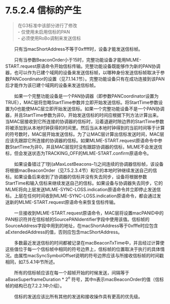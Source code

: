 # 7.5.2.4 信标的产生
>在G3标准中该部分进行了修改
<br>- 仅使用未启用信标的PAN
<br>- 必须使用RoBo调制来发送信标

　　只有当macShortAddress不等于0xffff时，设备才能发送信标帧。

　　只有当参数BeaconOrder小于15时，完整功能设备才能用MLME-START.request原语命令开始信标传输。完整功能设备既能够作为新的PAN协调器，也可以作为已建个域网的设备来发送信标帧，以哪种身份发送信标帧取决于参数PANCoordinator的设置（见7.1.14.1节）。完整功能设备只有在成功连接到该PAN后才能作为该已建个域网的设备来发送信标帧。

　　如果一个完整功能设备是一个PAN协调器（即参数PANCoordinator设置为TRUE），MAC层将忽略StartTime参数并立即开始发送信标。将StartTime参数设置为0也能使MAC层立即开始发送信标。如果一个完整功能设备不是一个PAN协调器，并且StartTime参数为非0，开始发送信标的时间应根据下列方法计算出来。当MAC层接收到它所连接的协调器的信标时，沿着退避时隙边界的StartTime参数将被添加到从本地时钟获得的时间里。然后当从本地时钟得到的当前时间等于计算的符号数时，MAC层开始发送信标。为了让MAC层计算出信标发送时间，MAC层应该先跟踪它所连接的协调器的信标。如果MLME-START.request原语命令中参数StartTime为非0，并且MAC层现时没有跟踪协调器的信标，MLME不会发送信标，但会发送状态为TRACKING_OFF的MLME-START.confirm原语命令。

　　如果设备错过了1到(aMaxLostBeacons–1)之间连续的协调器信标帧，该设备将根据macBeaconOrder（见7.5.2.3.4节）和它的本地时钟继续发送自己的信标。如果设备后来收到了协调器的信标并没有失去同步，设备将根据参数StartTime和输入信标来继续发送自己的信标。如果设备与协调器失去同步，它的MLME将向上层发送MLME-SYNC-LOSS.indication原语命令并立即停止发送信标。上层在任何时间收到MLME-SYNC-LOSS.indication原语命令，都会通过发送新的MLME-START.request原语命令来恢复信标传输。

　　一旦接收到MLME-START.request原语命令，MAC层将设置macPANID中的PAN标识符并在信标帧的SourcePANIdentifier字段中使用该值。信标帧的SourceAddress字段中用到的地址，在macShortAddress等于0xfffe时应包含aExtendedAddress的值，否则应包含macShortAddress。

　　多数最近发送信标的时间都被记录在macBeaconTxTime中，并且经过计算使这些值位于每一个信标帧中相同的符号边界上，信标帧的位置取决于执行的具体情况。由属性macSyncSymbolOffset说明的符号边界应该与所接收信标帧的时间戳相同，如7.5.4.1中节所述。

　　所有的信标帧应该在每一个超帧开始的时候发送，间隔等于aBaseSuperframeDuration * $2^n$ 符号，其中n表示macBeaconOrder的值（信标帧的结构已在7.2.2.1中介绍）。

　　信标的发送应该比所有其他的发送和接收操作具有更高的优先级。
